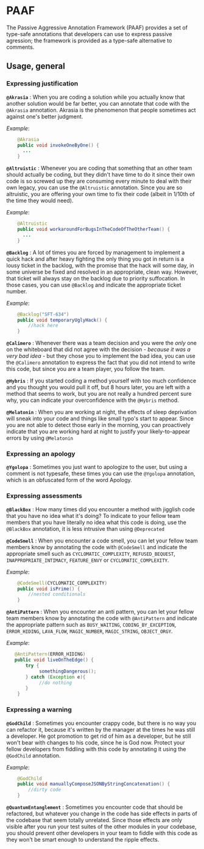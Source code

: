 # PAAF
The Passive Aggressive Annotation Framework (PAAF) provides a set of type-safe annotations that developers can use to express passive agression; the framework is provided as a type-safe alternative to comments.

## Usage, general

### Expressing justification

**`@Akrasia`** : When you are coding a solution while you actually know that another solution would be far better, you can annotate that code with the `@Akrasia` annotation. Akrasia is the phenomenon that people sometimes act against one's better judgment.

*Example*:

```java
    @Akrasia
    public void invokeOneByOne() {
      ...  
    }
```

**`@Altruistic`** : Whenever you are coding that something that an other team should actually be coding, but they didn't have time to do it since their own code is so screwed up they are consuming every minute to deal with their own legacy, you can use the `@Altruistic` annotation. Since you are so altruistic, you are offering your own time to fix their code (albeit in 1/10th of the time they would need).

*Example*:

```java
    @Altruistic
    public void workaroundForBugsInTheCodeOfTheOtherTeam() {
      ...  
    }
```
**`@Backlog`** : A lot of times you are forced by management to implement a quick hack and after heavy fighting the only thing you got in return is a lousy ticket in the backlog, with the promise that the hack will some day, in some universe be fixed and resolved in an appropriate, clean way. However, that ticket will always stay on the backlog due to priority suffocation. In those cases, you can use `@Backlog` and indicate the appropriate ticket number.

*Example*:

```java
    @Backlog("SFT-634")
    public void temporaryUglyHack() {
        //hack here
    }
```

**`@Calimero`** : Whenever there was a team decision and you were the *only* one on the whiteboard that did not agree with the decision *- because it was a very bad idea -* but they chose you to implement the bad idea, you can use the `@Calimero` annotation to express the fact that you did not intend to write this code, but since you are a team player, you follow the team.

**`@Hybris`** : If you started coding a method yourself with too much confidence and you thought you would pull it off, but 8 hours later, you are left with a method that seems to work, but you are not really a hundred percent sure why, you can indicate your overconfidence with the `@Hybris` method.

**`@Melatonin`** : When you are working at night, the effects of sleep deprivation will sneak into your code and things like small typo's start to appear. Since you are not able to detect those early in the morning, you can proactively indicate that you are working hard at night to justify your likely-to-appear errors by using `@Melatonin`

### Expressing an apology

**`@Ygolopa`** : Sometimes you just want to apologize to the user, but using a comment is not typesafe, these times you can use the `@Ygolopa` annotation, which is an obfuscated form of the word Apology.

### Expressing assessments

**`@BlackBox`** : How many times did you encounter a method with jigglish code that you have no idea what it's doing? To indicate to your fellow team members that you have literally no idea what this code is doing, use the `@BlackBox` annotation, it is less intrusive than using `@Deprecated`

**`@CodeSmell`** : When you encounter a code smell, you can let your fellow team members know by annotating the code with `@CodeSmell` and indicate the appropriate smell such as `CYCLOMATIC_COMPLEXITY`, `REFUSED_BEQUEST`, `INAPPROPRIATE_INTIMACY`, `FEATURE_ENVY` or `CYCLOMATIC_COMPLEXITY`.

*Example*:

```java
    @CodeSmell(CYCLOMATIC_COMPLEXITY)
    public void isPrime() {
        //nested conditionals
    }
```

**`@AntiPattern`** : When you encounter an anti pattern, you can let your fellow team members know by annotating the code with `@AntiPattern` and indicate the appropriate pattern such as `BUSY_WAITING`, `CODING_BY_EXCEPTION`, `ERROR_HIDING`, `LAVA_FLOW`, `MAGIC_NUMBER`, `MAGIC_STRING`, `OBJECT_ORGY`.

*Example*:

```java
   @AntiPattern(ERROR_HIDING)
   public void liveOnTheEdge() {
       try {
            somethingDangerous();
       } catch (Exception e){
            //do nothing
       }
    }
```

### Expressing a warning

**`@GodChild`** : Sometimes you encounter crappy code, but there is no way you can refactor it, because it's written by the manager at the times he was still a developer. He got promotion to get rid of him as a developer, but he still won't bear with changes to his code, since he is God now. Protect your fellow developers from fiddling with this code by annotating it using the `@GodChild` annotation.

*Example*:

```java
    @GodChild
    public void manuallyComposeJSONByStringConcatenation() {
        //dirty code
    }
```

**`@QuantumEntanglement`** : Sometimes you encounter code that should be refactored, but whatever you change in the code has side effects in parts of the codebase that seem totally unrelated. Since those effects are only visible after you run your test suites of the other modules in your codebase, you should prevent other developers in your team to fiddle with this code as they won't be smart enough to understand the ripple effects.

